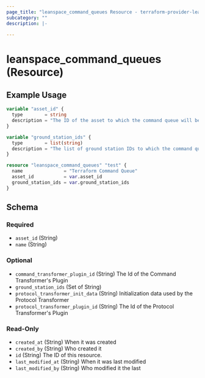 ```yaml
---
page_title: "leanspace_command_queues Resource - terraform-provider-leanspace"
subcategory: ""
description: |-
  
---
```


# leanspace_command_queues (Resource)



## Example Usage

```terraform
variable "asset_id" {
  type        = string
  description = "The ID of the asset to which the command queue will be added."
}

variable "ground_station_ids" {
  type        = list(string)
  description = "The list of ground station IDs to which the command queue will be linked."
}

resource "leanspace_command_queues" "test" {
  name               = "Terraform Command Queue"
  asset_id           = var.asset_id
  ground_station_ids = var.ground_station_ids
}
```

<!-- schema generated by tfplugindocs -->
## Schema

### Required

- `asset_id` (String)
- `name` (String)

### Optional

- `command_transformer_plugin_id` (String) The Id of the Command Transformer's Plugin
- `ground_station_ids` (Set of String)
- `protocol_transformer_init_data` (String) Initialization data used by the Protocol Transformer
- `protocol_transformer_plugin_id` (String) The Id of the Protocol Transformer's Plugin

### Read-Only

- `created_at` (String) When it was created
- `created_by` (String) Who created it
- `id` (String) The ID of this resource.
- `last_modified_at` (String) When it was last modified
- `last_modified_by` (String) Who modified it the last
